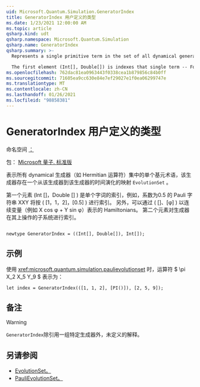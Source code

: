 ```yaml
---
uid: Microsoft.Quantum.Simulation.GeneratorIndex
title: GeneratorIndex 用户定义的类型
ms.date: 1/23/2021 12:00:00 AM
ms.topic: article
qsharp.kind: udt
qsharp.namespace: Microsoft.Quantum.Simulation
qsharp.name: GeneratorIndex
qsharp.summary: >-
  Represents a single primitive term in the set of all dynamical generators, e.g. Hermitian operators, for which there exists a map from that generator to time-evolution by that generator, through `EvolutionSet`.

  The first element (Int[], Double[]) is indexes that single term -- For instance, the Pauli string XXY with coefficient 0.5 would be indexed by ([1,1,2], [0.5]). Alternatively, Hamiltonians parameterized by a continuous variable, such as X cos φ + Y sin φ, might for instance be represented by ([], [φ]). The second element indexes the subsystem on which the generator acts on.
ms.openlocfilehash: 762dac81ea0963443f0338cea1b879856c84b0ff
ms.sourcegitcommit: 71605ea9cc630e84e7ef29027e1f0ea06299747e
ms.translationtype: MT
ms.contentlocale: zh-CN
ms.lasthandoff: 01/26/2021
ms.locfileid: "98858381"
---
```

# <a name="generatorindex-user-defined-type"></a>GeneratorIndex 用户定义的类型

命名空间 [：](xref:Microsoft.Quantum.Simulation)

包： [Microsoft 量子. 标准版](https://nuget.org/packages/Microsoft.Quantum.Standard)


表示所有 dynamical 生成器（如 Hermitian 运算符）集中的单个基元术语，该生成器存在一个从该生成器到该生成器的时间演化的映射 `EvolutionSet` 。

第一个元素 (Int []，Double [] ) 是单个字词的索引，例如，系数为0.5 的 Pauli 字符串 XXY 将按 ( [1，1，2]，[0.5] ) 进行索引。 另外，可以通过 ( []、[φ] ) 以连续变量（例如 X cos φ + Y sin φ）表示的 Hamiltonians。 第二个元素对生成器在其上操作的子系统进行索引。

```qsharp

newtype GeneratorIndex = ((Int[], Double[]), Int[]);
```



## <a name="example"></a>示例

使用  <xref:microsoft.quantum.simulation.paulievolutionset> 时，运算符 $ \pi X_2 X_5 Y_9 $ 表示为：

```qsharp
let index = GeneratorIndex(([1, 1, 2], [PI()]), [2, 5, 9]);
```

## <a name="remarks"></a>备注

> [!WARNING]
> `GeneratorIndex`除引用一组特定生成器外，未定义的解释。

## <a name="see-also"></a>另请参阅

- [EvolutionSet。](xref:Microsoft.Quantum.Simulation.EvolutionSet)
- [PauliEvolutionSet。](xref:Microsoft.Quantum.Simulation.PauliEvolutionSet)